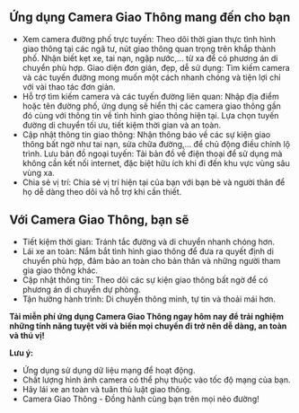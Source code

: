 ## Ứng dụng Camera Giao Thông mang đến cho bạn

- Xem camera đường phố trực tuyến: Theo dõi thời gian thực tình hình giao thông tại các ngã tư, nút giao thông quan trọng trên khắp thành phố. Nhận biết kẹt xe, tai nạn, ngập nước,... từ xa để có phương án di chuyển phù hợp.
Giao diện đơn giản, đẹp, dễ sử dụng: Tìm kiếm camera và các tuyến đường mong muốn một cách nhanh chóng và tiện lợi chỉ với vài thao tác đơn giản.
- Hỗ trợ tìm kiếm camera và các tuyến đường liên quan: Nhập địa điểm hoặc tên đường phố, ứng dụng sẽ hiển thị các camera giao thông gần đó cùng với thông tin về tình hình giao thông hiện tại. Lựa chọn tuyến đường di chuyển tối ưu, tiết kiệm thời gian và an toàn.
- Cập nhật thông tin giao thông: Nhận thông báo về các sự kiện giao thông bất ngờ như tai nạn, sửa chữa đường,... để chủ động điều chỉnh lộ trình.
Lưu bản đồ ngoại tuyến: Tải bản đồ về điện thoại để sử dụng mà không cần kết nối internet, đặc biệt hữu ích khi đi đến khu vực vùng sâu vùng xa.
- Chia sẻ vị trí: Chia sẻ vị trí hiện tại của bạn với bạn bè và người thân để họ dễ dàng theo dõi và hỗ trợ khi cần thiết.

## Với Camera Giao Thông, bạn sẽ

- Tiết kiệm thời gian: Tránh tắc đường và di chuyển nhanh chóng hơn.
- Lái xe an toàn: Nắm bắt tình hình giao thông để đưa ra quyết định di chuyển phù hợp, đảm bảo an toàn cho bản thân và những người tham gia giao thông khác.
- Cập nhật thông tin: Theo dõi các sự kiện giao thông bất ngờ để có phương án di chuyển dự phòng.
- Tận hưởng hành trình: Di chuyển thông minh, tự tin và thoải mái hơn.

__Tải miễn phí ứng dụng Camera Giao Thông ngay hôm nay để trải nghiệm những tính năng tuyệt vời và biến mọi chuyến đi trở nên dễ dàng, an toàn và thú vị!__

__Lưu ý:__

- Ứng dụng sử dụng dữ liệu mạng để hoạt động.
- Chất lượng hình ảnh camera có thể phụ thuộc vào tốc độ mạng của bạn.
- Hãy lái xe an toàn và tuân thủ luật giao thông.
- Camera Giao Thông - Đồng hành cùng bạn trên mọi nẻo đường!
